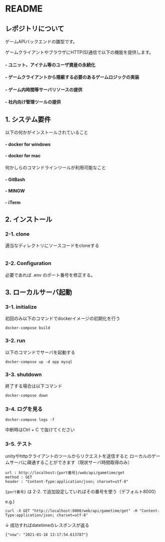 # README #


## レポジトリについて ##
ゲームAPIバックエンドの雛型です。

ゲームクライアントやブラウザにHTTP(S)通信で以下の機能を提供します。
#### - ユニット、アイテム等のユーザ資産の永続化 ####
#### - ゲームクライアントから隠蔽する必要のあるゲームロジックの実装 ####
#### - ゲーム内時間等サーバリソースの提供 ####
#### - 社内向け管理ツールの提供 ####

## 1. システム要件 ##
以下の何かがインストールされていること
#### - docker for windows ####
#### - docker for mac ####

何かしらのコマンドラインツールが利用可能なこと
#### - GitBash ####
#### - MINGW ####
#### - iTerm ####

## 2. インストール ##

### 2-1. clone ###
適当なディレクトリにソースコードをcloneする
```

```

### 2-2. Configuration ###

必要であれば .env のポート番号を修正する。


## 3. ローカルサーバ起動 ##

### 3-1. initialize ###

初回のみ以下のコマンドでdockerイメージの初期化を行う
```
docker-compose build
```

### 3-2. run ###
以下のコマンドでサーバを起動する
```
docker-compose up -d app mysql
```


### 3-3. shutdown ###
終了する場合は以下コマンド
```
docker-compose down
```

### 3-4. ログを見る ###
```
docker-compose logs -f
```
中断時はCtrl + C で抜けてください

### 3-5. テスト ###
unityやhttpクライアントのツールからリクエストを送信すると
ローカルのゲームサーバに疎通することができます（現状サーバ時間取得のみ）
```
url : http://localhost:{port番号}/web/api/gametime/get
method : GET
header : "Content-Type:application/json; charset=utf-8"
```
`{port番号}` は 2-2. で追加設定していればその番号を使う（デフォルト8000）

e.g.)
```
curl -X GET "http://localhost:8000/web/api/gametime/get" -H "Content-Type:application/json; charset=utf-8"
```
↓ 成功すればdatetimeのレスポンスが返る
```
{"now": "2021-01-18 13:17:54.613787"}
```
